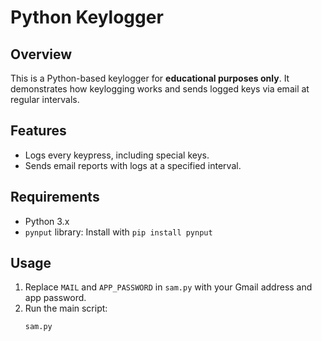 # Python Keylogger

## Overview
This is a Python-based keylogger for **educational purposes only**. It demonstrates how keylogging works and sends logged keys via email at regular intervals.

## Features
- Logs every keypress, including special keys.
- Sends email reports with logs at a specified interval.

## Requirements
- Python 3.x
- `pynput` library: Install with `pip install pynput`

## Usage
1. Replace `MAIL` and `APP_PASSWORD` in `sam.py` with your Gmail address and app password.
2. Run the main script:
   ```bash
   sam.py
